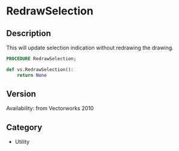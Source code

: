 # RedrawSelection

## Description
This will update selection indication without redrawing the drawing.

```pascal
PROCEDURE RedrawSelection;
```

```python
def vs.RedrawSelection():
    return None
```

## Version
Availability: from Vectorworks 2010

## Category
* Utility

